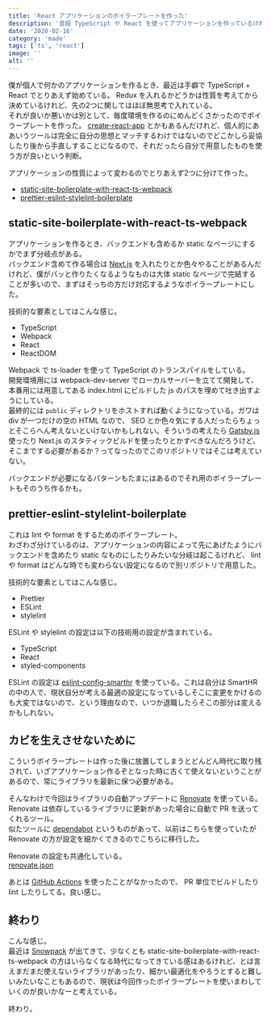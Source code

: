 ```yaml
---
title: 'React アプリケーションのボイラープレートを作った'
description: '普段 TypeScript や React を使ってアプリケーションを作っているけれどその立ち上げがめんどくさかったのでボイラープレートを用意した話。'
date: '2020-02-16'
category: 'made'
tags: ['ts', 'react']
image: ''
alt: ''
---
```


僕が個人で何かのアプリケーションを作るとき、最近は手癖で TypeScript + React でとりあえず始めている。 Redux を入れるかどうかは性質を考えてから決めているけれど、先の2つに関してはほぼ無思考で入れている。  
それが良いか悪いかは別として、毎度環境を作るのにめんどくさかったのでボイラープレートを作った。 [create-react-app](https://github.com/facebook/create-react-app) とかもあるんだけれど、個人的にああいうツールは完全に自分の思想とマッチするわけではないのでどこかしら妥協したり後から手直しすることになるので、それだったら自分で用意したものを使う方が良いという判断。

アプリケーションの性質によって変わるのでとりあえず2つに分けて作った。

- [static-site-boilerplate-with-react-ts-webpack](https://github.com/nabeliwo/static-site-boilerplate-with-react-ts-webpack)
- [prettier-eslint-stylelint-boilerplate](https://github.com/nabeliwo/prettier-eslint-stylelint-boilerplate)

## static-site-boilerplate-with-react-ts-webpack

アプリケーションを作るとき、バックエンドも含めるか static なページにするかでまず分岐点がある。  
バックエンド含めて作る場合は [Next.js](https://nextjs.org/) を入れたりとか色々やることがあるんだけれど、僕がパッと作りたくなるようなものは大体 static なページで完結することが多いので、まずはそっちの方だけ対応するようなボイラープレートにした。

技術的な要素としてはこんな感じ。

- TypeScript
- Webpack
- React
- ReactDOM

Webpack で ts-loader を使って TypeScript のトランスパイルをしている。  
開発環境用には webpack-dev-server でローカルサーバーを立てて開発して、本番用には用意してある index.html にビルドした js のパスを埋めて吐き出すようにしている。  
最終的には `public` ディレクトリをホストすれば動くようになっている。ガワは div が一つだけの空の HTML なので、 SEO とか色々気にする人だったらちょっとそこらへん考えないといけないかもしれない。そういうの考えたら [Gatsby.js](https://www.gatsbyjs.org/) 使ったり Next.js のスタティックビルドを使ったりとかすべきなんだろうけど、そこまでする必要があるか？ってなったのでこのリポジトリではそこは考えていない。

バックエンドが必要になるパターンもたまにはあるのでそれ用のボイラープレートもそのうち作るかも。

## prettier-eslint-stylelint-boilerplate

これは lint や format をするためのボイラープレート。  
わざわざ分けているのは、アプリケーションの内容によって先にあげたようにバックエンドを含めたり static なものにしたりみたいな分岐は起こるけれど、 lint や format はどんな時でも変わらない設定になるので別リポジトリで用意した。

技術的な要素としてはこんな感じ。

- Prettier
- ESLint
- stylelint

ESLint や stylelint の設定は以下の技術用の設定が含まれている。

- TypeScript
- React
- styled-components

ESLint の設定は [eslint-config-smarthr](https://github.com/kufu/eslint-config-smarthr) を使っている。これは自分は SmartHR の中の人で、現状自分が考える最適の設定になっているしそこに変更をかけるのも大変ではないので、という理由なので、いつか退職したらそこの部分は変えるかもしれない。

## カビを生えさせないために

こういうボイラープレートは作った後に放置してしまうとどんどん時代に取り残されて、いざアプリケーション作るぞとなった時に古くて使えないということがあるので、常にライブラリを最新に保つ必要がある。

そんなわけで今回はライブラリの自動アップデートに [Renovate](https://github.com/renovatebot/renovate) を使っている。 Renovate は依存しているライブラリに更新があった場合に自動で PR を送ってくれるツール。  
似たツールに [dependabot](https://dependabot.com/) というものがあって、以前はこちらを使っていたが Renovate の方が設定を細かくできるのでこちらに移行した。

Renovate の設定も共通化している。  
[renovate.json](https://github.com/kufu/renovate-config/blob/master/renovate.json)

あとは [GitHub Actions](https://help.github.com/ja/actions/getting-started-with-github-actions/about-github-actions) を使ったことがなかったので、 PR 単位でビルドしたり lint したりしてる。良い感じ。

## 終わり

こんな感じ。  
最近は [Snowpack](https://www.snowpack.dev/) が出てきて、少なくとも static-site-boilerplate-with-react-ts-webpack の方はいらなくなる時代になってきている感はあるけれど、とは言えまだまだ使えないライブラリがあったり、細かい最適化をやろうとすると難しいみたいなこともあるので、現状は今回作ったボイラープレートを使いまわしていくのが良いかなーと考えている。

終わり。
